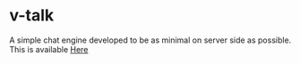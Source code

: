 # v-talk
A simple chat engine developed to be as minimal on server side as possible. This is available <a href="http://v-talk.vadrin.com"> Here </a>
